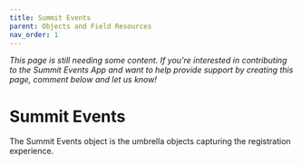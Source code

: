 ```yaml
---
title: Summit Events
parent: Objects and Field Resources
nav_order: 1
---
```



*This page is still needing some content. If you're interested in contributing to the Summit Events App and want to help provide support by creating this page, comment below and let us know!*

# Summit Events
The Summit Events object is the umbrella objects capturing the registration experience.
